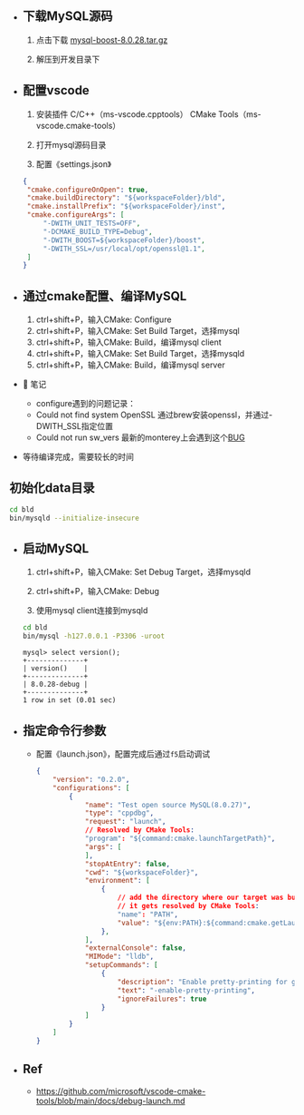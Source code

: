 - ## 下载MySQL源码
  
  1. 点击下载 [mysql-boost-8.0.28.tar.gz](https://cdn.mysql.com//Downloads/MySQL-8.0/mysql-boost-8.0.28.tar.gz)
  
  2. 解压到开发目录下
- ## 配置vscode
  
  1. 安装插件
   C/C++（ms-vscode.cpptools）
   CMake Tools（ms-vscode.cmake-tools）
  
  2. 打开mysql源码目录
  
  3. 配置《settings.json》
  
   ```json
  {
    "cmake.configureOnOpen": true,
    "cmake.buildDirectory": "${workspaceFolder}/bld",
    "cmake.installPrefix": "${workspaceFolder}/inst",
    "cmake.configureArgs": [
        "-DWITH_UNIT_TESTS=OFF",
        "-DCMAKE_BUILD_TYPE=Debug",
        "-DWITH_BOOST=${workspaceFolder}/boost",
        "-DWITH_SSL=/usr/local/opt/openssl@1.1",
    ]
  }
  ```
- ## 通过cmake配置、编译MySQL
  
  1. ctrl+shift+P，输入CMake: Configure
  2. ctrl+shift+P，输入CMake: Set Build Target，选择mysql
  3. ctrl+shift+P，输入CMake: Build，编译mysql client
  4. ctrl+shift+P，输入CMake: Set Build Target，选择mysqld
  5. ctrl+shift+P，输入CMake: Build，编译mysql server
- 📒 笔记
	- configure遇到的问题记录：
	- Could not find system OpenSSL
	  	通过brew安装openssl，并通过-DWITH_SSL指定位置
	- Could not run sw_vers
	  	最新的monterey上会遇到这个[BUG](https://bugs.mysql.com/bug.php?id=105464#c517341)
- 等待编译完成，需要较长的时间
## 初始化data目录

```bash
cd bld
bin/mysqld --initialize-insecure
```
- ## 启动MySQL
  
  1. ctrl+shift+P，输入CMake: Set Debug Target，选择mysqld
  
  2. ctrl+shift+P，输入CMake: Debug
  
  3. 使用mysql client连接到mysqld
  
   ```bash
   cd bld
   bin/mysql -h127.0.0.1 -P3306 -uroot
   ```
  
   ```mysql
   mysql> select version();
   +--------------+
   | version()    |
   +--------------+
   | 8.0.28-debug |
   +--------------+
   1 row in set (0.01 sec)
  ```
- ## 指定命令行参数
	- 配置《launch.json》，配置完成后通过`f5`启动调试
	  ```json
	  {
	      "version": "0.2.0",
	      "configurations": [
	          {
	              "name": "Test open source MySQL(8.0.27)",
	              "type": "cppdbg",
	              "request": "launch",
	              // Resolved by CMake Tools:
	              "program": "${command:cmake.launchTargetPath}",
	              "args": [
	              ],
	              "stopAtEntry": false,
	              "cwd": "${workspaceFolder}",
	              "environment": [
	                  {
	                      // add the directory where our target was built to the PATHs
	                      // it gets resolved by CMake Tools:
	                      "name": "PATH",
	                      "value": "${env:PATH}:${command:cmake.getLaunchTargetDirectory}"
	                  },
	              ],
	              "externalConsole": false,
	              "MIMode": "lldb",
	              "setupCommands": [
	                  {
	                      "description": "Enable pretty-printing for gdb",
	                      "text": "-enable-pretty-printing",
	                      "ignoreFailures": true
	                  }
	              ]
	          }
	      ]
	  }
	  ```
- ## Ref
	- https://github.com/microsoft/vscode-cmake-tools/blob/main/docs/debug-launch.md